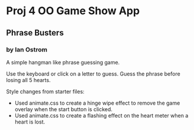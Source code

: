 # Proj 4 OO Game Show App

## Phrase Busters

### by Ian Ostrom

A simple hangman like phrase guessing game.

Use the keyboard or click on a letter to guess. Guess the phrase before losing all 5 hearts.


Style changes from starter files:
* Used animate.css to create a hinge wipe effect to remove the game overlay when the start button is clicked. 
* Used animate.css to create a flashing effect on the heart meter when a heart is lost.